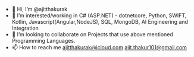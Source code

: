 - 👋 Hi, I’m @ajitthakurak
- 👀 I’m interested/working in C# (ASP.NET) - dotnetcore, Python, SWIFT, Kotlin, Javascript(Angular,NodeJS), SQL, MongoDB, AI Engineering and Integration
- 💞️ I’m looking to collaborate on Projects that use above mentioned Programming Languages.
- 📫 How to reach me ajitthakurak@icloud.com ajit.thakur101@gmail.com

<!---
ajitthakurak/ajitthakurak is a ✨ special ✨ repository because its `README.md` (this file) appears on your GitHub profile.
You can click the Preview link to take a look at your changes.
--->
